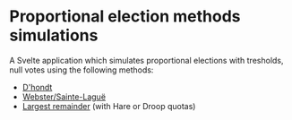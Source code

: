# Proportional election methods simulations

A Svelte application which simulates proportional elections with tresholds, null votes using the following methods:
* [D'hondt](https://en.wikipedia.org/wiki/D%27Hondt_method)
* [Webster/Sainte-Laguë](https://en.wikipedia.org/wiki/Webster/Sainte-Lagu%C3%AB_method)
* [Largest remainder](https://en.wikipedia.org/wiki/Largest_remainder_method) (with Hare or Droop quotas)